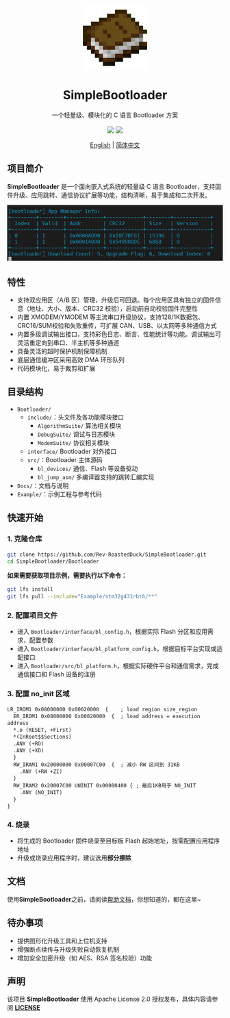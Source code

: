<div align="center">
  <img src="./Docs/images/icon.webp" height="150">
  <h1>SimpleBootloader</h1>
  <span>一个轻量级、模块化的 C 语言 Bootloader 方案</span>
</div>
<br>
<div align="center">
  <img src="https://img.shields.io/badge/License-GPLv3-green?logoColor=63%2C%20185%2C%2017&label=license&labelColor=63%2C%20185%2C%2017&color=63%2C%20185%2C%2017">
  <img src="https://img.shields.io/badge/Language-C-green?logoColor=63%2C%20185%2C%2017&labelColor=63%2C%20185%2C%2017&color=63%2C%20185%2C%2017">
</div>
<p align="center">
<a href="./Docs/README_en.md">English</a> | <a href="">简体中文</a>
</p>

## 项目简介
**SimpleBootloader** 是一个面向嵌入式系统的轻量级 C 语言 Bootloader，支持固件升级、应用跳转、通信协议扩展等功能，结构清晰，易于集成和二次开发。

<img src="./Docs/images/feature.png">


## 特性
- 支持双应用区（A/B 区）管理，升级后可回退。每个应用区具有独立的固件信息（地址、大小、版本、CRC32 校验），启动前自动校验固件完整性
- 内置 XMODEM/YMODEM 等主流串口升级协议，支持128/1K数据包、CRC16/SUM校验和失败重传，可扩展 CAN、USB、以太网等多种通信方式
- 内置多级调试输出接口，支持彩色日志、断言、性能统计等功能。调试输出可灵活重定向到串口、半主机等多种通道
- 具备灵活的超时保护机制保障机制
- 底层通信缓冲区采用高效 DMA 环形队列
- 代码模块化，易于裁剪和扩展

## 目录结构
- `Bootloader/`
  - `include/`：头文件及各功能模块接口
    - `AlgorithmSuite/` 算法相关模块
    - `DebugSuite/` 调试与日志模块
    - `ModemSuite/` 协议相关模块
  - `interface/` Bootloader 对外接口
  - `src/`：Bootloader 主体源码
    - `bl_devices/` 通信、Flash 等设备驱动
    - `bl_jump_asm/` 多编译器支持的跳转汇编实现
- `Docs/`：文档与说明
- `Example/`：示例工程与参考代码

## 快速开始

### 1. 克隆仓库
```bash
git clone https://github.com/Rev-RoastedDuck/SimpleBootloader.git
cd SimpleBootloader/Bootloader
```
**如果需要获取项目示例，需要执行以下命令：**
``` bash
git lfs install
git lfs pull --include="Example/stm32g431rbt6/**"
```

### 2. 配置项目文件
- 进入 `Bootloader/interface/bl_config.h`，根据实际 Flash 分区和应用需求，配置参数
- 进入 `Bootloader/interface/bl_platform_config.h`，根据目标平台实现或适配接口
- 进入 `Bootloader/src/bl_platform.h`，根据实际硬件平台和通信需求，完成通信接口和 Flash 设备的注册

### 3. 配置 no_init 区域
  ```text
  LR_IROM1 0x08000000 0x00020000  {    ; load region size_region
    ER_IROM1 0x08000000 0x00020000  {  ; load address = execution address
    *.o (RESET, +First)
    *(InRoot$$Sections)
    .ANY (+RO)
    .ANY (+XO)
    }
    RW_IRAM1 0x20000000 0x00007C00  {  ; 减小 RW 区间到 31KB
      .ANY (+RW +ZI)
    }
    RW_IRAM2 0x20007C00 UNINIT 0x00000400 { ; 最后1KB用于 NO_INIT
      .ANY (NO_INIT)
    }
  }
  ```

### 4. 烧录
- 将生成的 Bootloader 固件烧录至目标板 Flash 起始地址，按需配置应用程序地址
- 升级或烧录应用程序时，建议选用**部分擦除**

## 文档
使用**SimpleBootloader**之前，请阅读[帮助文档](./Docs/user-guide/SimpleBootolader_manual_cn.md)，你想知道的，都在这里~

## 待办事项
- 提供图形化升级工具和上位机支持
- 增强断点续传与升级失败自动恢复机制
- 增加安全加密升级（如 AES、RSA 签名校验）功能

## 声明
该项目 **SimpleBootloader** 使用 Apache License 2.0 授权发布，具体内容请参阅 [**LICENSE**](./LICENSE)